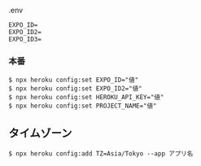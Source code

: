 .env

```
EXPO_ID=
EXPO_ID2=
EXPO_ID3=
```

### 本番
```
$ npx heroku config:set EXPO_ID="値"
$ npx heroku config:set EXPO_ID2="値"
$ npx heroku config:set HEROKU_API_KEY="値"
$ npx heroku config:set PROJECT_NAME="値"
```

## タイムゾーン

```
$ npx heroku config:add TZ=Asia/Tokyo --app アプリ名
```
